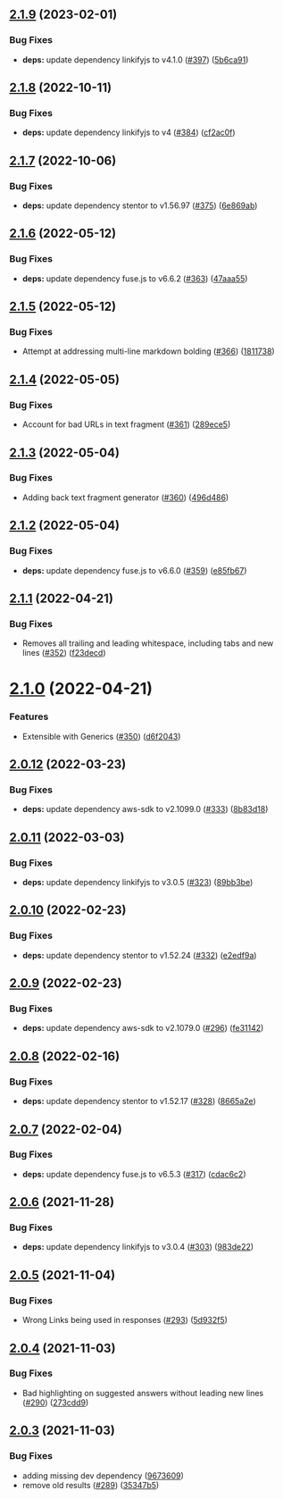 ## [2.1.9](https://github.com/xapp-ai/question-answering-handler/compare/v2.1.8...v2.1.9) (2023-02-01)


### Bug Fixes

* **deps:** update dependency linkifyjs to v4.1.0 ([#397](https://github.com/xapp-ai/question-answering-handler/issues/397)) ([5b6ca91](https://github.com/xapp-ai/question-answering-handler/commit/5b6ca91b03f8ed882fbc0a83472f168294c0d4ab))

## [2.1.8](https://github.com/xapp-ai/question-answering-handler/compare/v2.1.7...v2.1.8) (2022-10-11)


### Bug Fixes

* **deps:** update dependency linkifyjs to v4 ([#384](https://github.com/xapp-ai/question-answering-handler/issues/384)) ([cf2ac0f](https://github.com/xapp-ai/question-answering-handler/commit/cf2ac0f7fe49bac74e76c46128137653ece6075d))

## [2.1.7](https://github.com/xapp-ai/question-answering-handler/compare/v2.1.6...v2.1.7) (2022-10-06)


### Bug Fixes

* **deps:** update dependency stentor to v1.56.97 ([#375](https://github.com/xapp-ai/question-answering-handler/issues/375)) ([6e869ab](https://github.com/xapp-ai/question-answering-handler/commit/6e869ab61c428013b24f37b90f5823e6c858bbfe))

## [2.1.6](https://github.com/xapp-ai/question-answering-handler/compare/v2.1.5...v2.1.6) (2022-05-12)


### Bug Fixes

* **deps:** update dependency fuse.js to v6.6.2 ([#363](https://github.com/xapp-ai/question-answering-handler/issues/363)) ([47aaa55](https://github.com/xapp-ai/question-answering-handler/commit/47aaa55d3d858013b8187068d084cdeda7c0f541))

## [2.1.5](https://github.com/xapp-ai/question-answering-handler/compare/v2.1.4...v2.1.5) (2022-05-12)


### Bug Fixes

* Attempt at addressing multi-line markdown bolding ([#366](https://github.com/xapp-ai/question-answering-handler/issues/366)) ([1811738](https://github.com/xapp-ai/question-answering-handler/commit/1811738d2fe7c18223272a81cd1e780dc3a6abcb))

## [2.1.4](https://github.com/xapp-ai/question-answering-handler/compare/v2.1.3...v2.1.4) (2022-05-05)


### Bug Fixes

* Account for bad URLs in text fragment ([#361](https://github.com/xapp-ai/question-answering-handler/issues/361)) ([289ece5](https://github.com/xapp-ai/question-answering-handler/commit/289ece5c2eceb011fd6c991c007f1d3aee94df6c))

## [2.1.3](https://github.com/xapp-ai/question-answering-handler/compare/v2.1.2...v2.1.3) (2022-05-04)


### Bug Fixes

* Adding back text fragment generator ([#360](https://github.com/xapp-ai/question-answering-handler/issues/360)) ([496d486](https://github.com/xapp-ai/question-answering-handler/commit/496d486b3002bdd10f8761d8fc0f01362b721afa))

## [2.1.2](https://github.com/xapp-ai/question-answering-handler/compare/v2.1.1...v2.1.2) (2022-05-04)


### Bug Fixes

* **deps:** update dependency fuse.js to v6.6.0 ([#359](https://github.com/xapp-ai/question-answering-handler/issues/359)) ([e85fb67](https://github.com/xapp-ai/question-answering-handler/commit/e85fb67b8f69caf52b169eb5702c33408b42037f))

## [2.1.1](https://github.com/xapp-ai/question-answering-handler/compare/v2.1.0...v2.1.1) (2022-04-21)


### Bug Fixes

* Removes all trailing and leading whitespace, including tabs and new lines ([#352](https://github.com/xapp-ai/question-answering-handler/issues/352)) ([f23decd](https://github.com/xapp-ai/question-answering-handler/commit/f23decdbfbba6f0d46e9a2d53801eeabc4c59008))

# [2.1.0](https://github.com/xapp-ai/question-answering-handler/compare/v2.0.12...v2.1.0) (2022-04-21)


### Features

* Extensible with Generics ([#350](https://github.com/xapp-ai/question-answering-handler/issues/350)) ([d6f2043](https://github.com/xapp-ai/question-answering-handler/commit/d6f20430d01e44efa36f070bd389f7011c42352e))

## [2.0.12](https://github.com/xapp-ai/question-answering-handler/compare/v2.0.11...v2.0.12) (2022-03-23)


### Bug Fixes

* **deps:** update dependency aws-sdk to v2.1099.0 ([#333](https://github.com/xapp-ai/question-answering-handler/issues/333)) ([8b83d18](https://github.com/xapp-ai/question-answering-handler/commit/8b83d183baec863f48aeaec449f835de49f44791))

## [2.0.11](https://github.com/xapp-ai/question-answering-handler/compare/v2.0.10...v2.0.11) (2022-03-03)


### Bug Fixes

* **deps:** update dependency linkifyjs to v3.0.5 ([#323](https://github.com/xapp-ai/question-answering-handler/issues/323)) ([89bb3be](https://github.com/xapp-ai/question-answering-handler/commit/89bb3bedb522b67109cf686f87c004f3118f937f))

## [2.0.10](https://github.com/xapp-ai/question-answering-handler/compare/v2.0.9...v2.0.10) (2022-02-23)


### Bug Fixes

* **deps:** update dependency stentor to v1.52.24 ([#332](https://github.com/xapp-ai/question-answering-handler/issues/332)) ([e2edf9a](https://github.com/xapp-ai/question-answering-handler/commit/e2edf9ae6be440a2af384a798a7879ec96695415))

## [2.0.9](https://github.com/xapp-ai/question-answering-handler/compare/v2.0.8...v2.0.9) (2022-02-23)


### Bug Fixes

* **deps:** update dependency aws-sdk to v2.1079.0 ([#296](https://github.com/xapp-ai/question-answering-handler/issues/296)) ([fe31142](https://github.com/xapp-ai/question-answering-handler/commit/fe3114255b85fa0cfa908f20837c3fb351637e08))

## [2.0.8](https://github.com/xapp-ai/question-answering-handler/compare/v2.0.7...v2.0.8) (2022-02-16)


### Bug Fixes

* **deps:** update dependency stentor to v1.52.17 ([#328](https://github.com/xapp-ai/question-answering-handler/issues/328)) ([8665a2e](https://github.com/xapp-ai/question-answering-handler/commit/8665a2eed4405b41ff50c28511ab7b4c24ef6dae))

## [2.0.7](https://github.com/xapp-ai/question-answering-handler/compare/v2.0.6...v2.0.7) (2022-02-04)


### Bug Fixes

* **deps:** update dependency fuse.js to v6.5.3 ([#317](https://github.com/xapp-ai/question-answering-handler/issues/317)) ([cdac6c2](https://github.com/xapp-ai/question-answering-handler/commit/cdac6c2ddb1755365dc5b3137a125c5283b1b66a))

## [2.0.6](https://github.com/xapp-ai/question-answering-handler/compare/v2.0.5...v2.0.6) (2021-11-28)


### Bug Fixes

* **deps:** update dependency linkifyjs to v3.0.4 ([#303](https://github.com/xapp-ai/question-answering-handler/issues/303)) ([983de22](https://github.com/xapp-ai/question-answering-handler/commit/983de22fd7fd08eaf18194429518ba8c9144af25))

## [2.0.5](https://github.com/xapp-ai/question-answering-handler/compare/v2.0.4...v2.0.5) (2021-11-04)


### Bug Fixes

* Wrong Links being used in responses ([#293](https://github.com/xapp-ai/question-answering-handler/issues/293)) ([5d932f5](https://github.com/xapp-ai/question-answering-handler/commit/5d932f5f63aeef30c7b2afbbcb8f94c98dc8d214))

## [2.0.4](https://github.com/xapp-ai/question-answering-handler/compare/v2.0.3...v2.0.4) (2021-11-03)


### Bug Fixes

* Bad highlighting on suggested answers without leading new lines ([#290](https://github.com/xapp-ai/question-answering-handler/issues/290)) ([273cdd9](https://github.com/xapp-ai/question-answering-handler/commit/273cdd9754906520699bcf58e3fa13c86405e0ea))

## [2.0.3](https://github.com/xapp-ai/question-answering-handler/compare/v2.0.2...v2.0.3) (2021-11-03)


### Bug Fixes

* adding missing dev dependency ([9673609](https://github.com/xapp-ai/question-answering-handler/commit/9673609cc57f5a1a618c452e9ee7f5204964c37d))
* remove old results ([#289](https://github.com/xapp-ai/question-answering-handler/issues/289)) ([35347b5](https://github.com/xapp-ai/question-answering-handler/commit/35347b53c07ade8969f420657ec1f01d53f7e47e))
